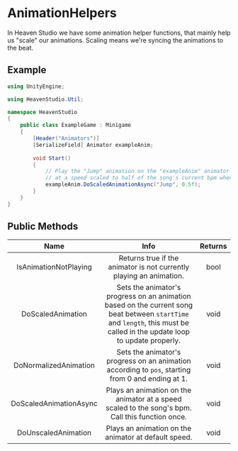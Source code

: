 # AnimationHelpers
In Heaven Studio we have some animation helper functions, that mainly help us "scale" our animations. Scaling means we're syncing the animations to the beat.

## Example
```cs
using UnityEngine;

using HeavenStudio.Util;

namespace HeavenStudio
{
	public class ExampleGame : Minigame
	{
		[Header("Animators")]
		[SerializeField] Animator exampleAnim;
		
		void Start() 
		{
			// Play the "Jump" animation on the "exampleAnim" animator 
			// at a speed scaled to half of the song's current bpm when calling this function.
			exampleAnim.DoScaledAnimationAsync("Jump", 0.5f);
		}
	}
}
```

## Public Methods
| Name | Info | Returns |
| :--: | :--: | :-----: |
| IsAnimationNotPlaying | Returns true if the animator is not currently playing an animation. | bool |
| DoScaledAnimation | Sets the animator's progress on an animation based on the current song beat between `startTime` and `length`, this must be called in the update loop to update properly. | void |
| DoNormalizedAnimation | Sets the animator's progress on an animation according to `pos`, starting from 0 and ending at 1. | void |
| DoScaledAnimationAsync | Plays an animation on the animator at a speed scaled to the song's bpm. Call this function once. | void |
| DoUnscaledAnimation | Plays an animation on the animator at default speed. | void |
